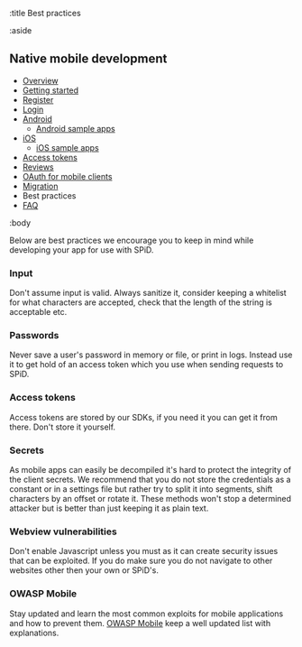 :title Best practices

:aside

## Native mobile development

- [Overview](/mobile/overview/)
- [Getting started](/mobile/mobile-development/)
- [Register](/mobile/register/)
- [Login](/mobile/login/)
- [Android](/sdks/android/)
    - [Android sample apps](/sdks/android/sample-apps/)
- [iOS](/sdks/ios/)
    - [iOS sample apps](/sdks/ios/sample-apps/)
- [Access tokens](/mobile/access-tokens/)
- [Reviews](/mobile/reviews/)
- [OAuth for mobile clients](/mobile/oauth-authentication-on-mobile-devices/)
- [Migration](/mobile/migration/)
- Best practices
- [FAQ](/mobile/faq/)

:body

Below are best practices we encourage you to keep in mind while developing your app for use with SPiD.

### Input

Don't assume input is valid. Always sanitize it, consider keeping a whitelist for what characters are accepted, check that the length of the string is acceptable etc.

### Passwords

Never save a user's password in memory or file, or print in logs. Instead use it to get hold of an access token which you use when sending requests to SPiD.

### Access tokens

Access tokens are stored by our SDKs, if you need it you can get it from there. Don't store it yourself.

### Secrets

As mobile apps can easily be decompiled it's hard to protect the integrity of the client secrets. We recommend that you do not store the credentials as a constant or in a settings file but rather try to split it into segments, shift characters by an offset or rotate it. These methods won't stop a determined attacker but is better than just keeping it as plain text.

### Webview vulnerabilities

Don't enable Javascript unless you must as it can create security issues that can be exploited. If you do make sure you do not navigate to other websites other then your own or SPiD's.

### OWASP Mobile

Stay updated and learn the most common exploits for mobile applications and how to prevent them. [OWASP Mobile](https://www.owasp.org/index.php/OWASP_Mobile_Security_Project#tab=Top_10_Mobile_Risks) keep a well updated list with explanations. 
